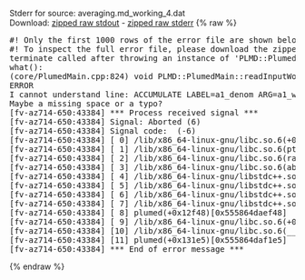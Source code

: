 Stderr for source:  averaging.md_working_4.dat   
Download: [zipped raw stdout](averaging.md_working_4.dat.plumed.stdout.txt.zip) - [zipped raw stderr](averaging.md_working_4.dat.plumed.stderr.txt.zip) 
{% raw %}
<pre>
#! Only the first 1000 rows of the error file are shown below
#! To inspect the full error file, please download the zipped raw stderr file above
terminate called after throwing an instance of 'PLMD::Plumed::ExceptionError'
what():
(core/PlumedMain.cpp:824) void PLMD::PlumedMain::readInputWords(const std::vector<std::__cxx11::basic_string<char> >&)
ERROR
I cannot understand line: ACCUMULATE LABEL=a1_denom ARG=a1_weight STRIDE=1 CLEAR=100
Maybe a missing space or a typo?
[fv-az714-650:43384] *** Process received signal ***
[fv-az714-650:43384] Signal: Aborted (6)
[fv-az714-650:43384] Signal code:  (-6)
[fv-az714-650:43384] [ 0] /lib/x86_64-linux-gnu/libc.so.6(+0x42520)[0x7fee9b642520]
[fv-az714-650:43384] [ 1] /lib/x86_64-linux-gnu/libc.so.6(pthread_kill+0x12c)[0x7fee9b6969fc]
[fv-az714-650:43384] [ 2] /lib/x86_64-linux-gnu/libc.so.6(raise+0x16)[0x7fee9b642476]
[fv-az714-650:43384] [ 3] /lib/x86_64-linux-gnu/libc.so.6(abort+0xd3)[0x7fee9b6287f3]
[fv-az714-650:43384] [ 4] /lib/x86_64-linux-gnu/libstdc++.so.6(+0xa2b9e)[0x7fee9baa2b9e]
[fv-az714-650:43384] [ 5] /lib/x86_64-linux-gnu/libstdc++.so.6(+0xae20c)[0x7fee9baae20c]
[fv-az714-650:43384] [ 6] /lib/x86_64-linux-gnu/libstdc++.so.6(+0xae277)[0x7fee9baae277]
[fv-az714-650:43384] [ 7] /lib/x86_64-linux-gnu/libstdc++.so.6(__cxa_rethrow+0x4b)[0x7fee9baae52b]
[fv-az714-650:43384] [ 8] plumed(+0x12f48)[0x555864daef48]
[fv-az714-650:43384] [ 9] /lib/x86_64-linux-gnu/libc.so.6(+0x29d90)[0x7fee9b629d90]
[fv-az714-650:43384] [10] /lib/x86_64-linux-gnu/libc.so.6(__libc_start_main+0x80)[0x7fee9b629e40]
[fv-az714-650:43384] [11] plumed(+0x131e5)[0x555864daf1e5]
[fv-az714-650:43384] *** End of error message ***
</pre>
{% endraw %}

